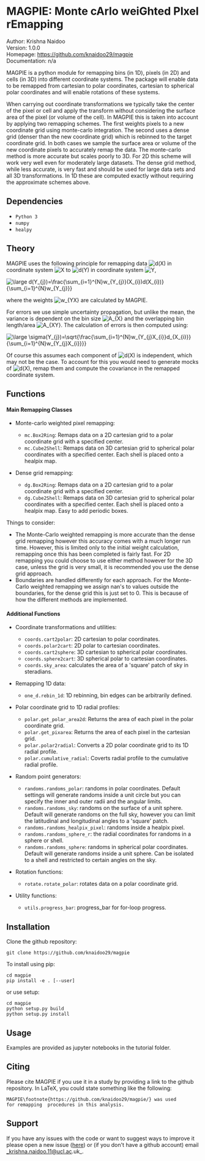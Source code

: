 # MAGPIE: Monte cArlo weiGhted PIxel rEmapping

Author:         Krishna Naidoo                          
Version:        1.0.0                               
Homepage:       https://github.com/knaidoo29/magpie    
Documentation:  n/a

MAGPIE is a python module for remapping bins (in 1D), pixels (in 2D) and cells (in 3D) into different
coordinate systems. The package will enable data to be remapped from cartesian to
polar coordinates, cartesian to spherical polar coordinates and will enable rotations
of these systems.

When carrying out coordinate transformations we typically take the center of the
pixel or cell and apply the transform without considering the surface area of the
pixel (or volume of the cell). In MAGPIE this is taken into account by applying two
remapping schemes. The first weights pixels to a new coordinate grid using monte-carlo
integration. The second uses a dense grid (denser than the new coordinate grid) which
is rebinned to the target coordinate grid. In both cases we sample the surface area
or volume of the new coordinate pixels to accurately remap the data. The monte-carlo
method is more accurate but scales poorly to 3D. For 2D this scheme will work very
well even for moderately large datasets. The dense grid method, while less accurate,
is very fast and should be used for large data sets and all 3D transformations. In 1D these are computed exactly without requiring the approximate schemes above.

## Dependencies

* `Python 3`
* `numpy`
* `healpy`


## Theory

MAGPIE uses the following principle for remapping data ![d(X)](https://latex.codecogs.com/svg.latex?\large&space;d_{X})
in coordinate system ![X](https://latex.codecogs.com/svg.latex?\large&space;X)
to ![d(Y)](https://latex.codecogs.com/svg.latex?\large&space;d_{Y})
in coordinate system ![Y](https://latex.codecogs.com/svg.latex?\large&space;Y),

![\large d(Y_{j})=\frac{\sum_{i=1}^{N}w_{Y_{j}}(X_{i})d(X_{i})}{\sum_{i=1}^{N}w_{Y_{j}}}](https://latex.codecogs.com/svg.latex?\large&space;d_{Y_{j}}=\frac{\sum_{i=1}^{N}w_{Y_{j}X_{i}}d_{X_{i}}}{\sum_{i=1}^{N}w_{Y_{j}X_{i}}})

where the weights ![w_{YX}](https://latex.codecogs.com/svg.latex?\large&space;w_{YX}) are calculated by MAGPIE.

For errors we use simple uncertainty propagation, but unlike the mean, the variance is dependent on the bin size ![A_{X}](https://latex.codecogs.com/svg.latex?\large&space;A_{X}) and the overlapping bin length/area  ![A_{XY}](https://latex.codecogs.com/svg.latex?\large&space;A_{XY}). The calculation of errors is then computed using:

![\large \sigma(Y_{j})=\sqrt{\frac{\sum_{i=1}^{N}w_{Y_{j}X_{i}}d_{X_{i}}}{\sum_{i=1}^{N}w_{Y_{j}X_{i}}}}](https://latex.codecogs.com/svg.latex?\large&space;\sigma_{Y_{j}}=\sqrt{\frac{\sum_{i=1}^{N}\left[\frac{A_{X_{i}}}{A_{Y_{j}X_{i}}}\right]w^{2}_{Y_{j}X_{i}}\sigma^{2}_{X_{i}}}{\left[\sum_{i=1}^{N}w_{Y_{j}X_{i}}\right]^{2}}})

Of course this assumes each component of  ![d(X)](https://latex.codecogs.com/svg.latex?\large&space;d_{X}) is independent, which may not be the case. To account for this you would need to generate mocks of  ![d(X)](https://latex.codecogs.com/svg.latex?\large&space;d_{X}), remap them and compute the covariance in the remapped coordinate system.

## Functions

#### Main Remapping Classes

* Monte-carlo weighted pixel remapping:
  - `mc.Box2Ring`: Remaps data on a 2D cartesian grid to a polar coordinate grid with
  a specified center.
  - `mc.Cube2Shell`: Remaps data on 3D cartesian grid to spherical polar coordinates
  with a specified center. Each shell is placed onto a healpix map.

* Dense grid remapping:
  - `dg.Box2Ring`: Remaps data on a 2D cartesian grid to a polar coordinate grid with
  a specified center.
  - `dg.Cube2Shell`: Remaps data on 3D cartesian grid to spherical polar coordinates
  with a specified center. Each shell is placed onto a healpix map. Easy to add periodic
  boxes.

Things to consider:

- The Monte-Carlo weighted remapping is more accurate than the dense grid remapping
  however this accuracy comes with a much longer run time. However, this is limited
  only to the initial weight calculation, remapping once this has been completed
  is fairly fast. For 2D remapping you could choose to use either method however
  for the 3D case, unless the grid is very small, it is recommended you use the
  dense grid approach.
- Boundaries are handled differently for each approach. For the Monte-Carlo weighted
  remapping we assign nan's to values outside the boundaries, for the dense grid this
  is just set to 0. This is because of how the different methods are implemented.

#### Additional Functions

* Coordinate transformations and utilities:
  - `coords.cart2polar`: 2D cartesian to polar coordinates.
  - `coords.polar2cart`: 2D polar to cartesian coordinates.
  - `coords.cart2sphere`: 3D cartesian to spherical polar coordinates.
  - `coords.sphere2cart`: 3D spherical polar to cartesian coordinates.
  - `coords.sky_area`: calculates the area of a 'square' patch of sky in steradians.

* Remapping 1D data:
  - `one_d.rebin_1d`: 1D rebinning, bin edges can be arbitrarily defined.

* Polar coordinate grid to 1D radial profiles:
  - `polar.get_polar_area2d`: Returns the area of each pixel in the polar coordinate grid.
  - `polar.get_pixarea`: Returns the area of each pixel in the cartesian grid.
  - `polar.polar2radial`: Converts a 2D polar coordinate grid to its 1D radial profile.
  - `polar.cumulative_radial`: Coverts radial profile to the cumulative radial profile.

* Random point generators:
  - `randoms.randoms_polar`: randoms in polar coordinates. Default settings will generate
    randoms inside a unit circle but you can specify the inner and outer radii and
    the angular limits.
  - `randoms.randoms_sky`: randoms on the surface of a unit sphere. Default will generate
    randoms on the full sky, however you can limit the latitudinal and longitudinal
    angles to a 'square' patch.
  - `randoms.randoms_healpix_pixel`: randoms inside a healpix pixel.
  - `randoms.randoms_sphere_r`: the radial coordinates for randoms in a sphere or shell.
  - `randoms.randoms_sphere`: randoms in spherical polar coordinates. Default will generate
    randoms inside a unit sphere. Can be isolated to a shell and restricted to
    certain angles on the sky.

* Rotation functions:
  - `rotate.rotate_polar`: rotates data on a polar coordinate grid.

* Utility functions:
  - `utils.progress_bar`: progress_bar for for-loop progress.

## Installation

Clone the github repository:

```
git clone https://github.com/knaidoo29/magpie
```

To install using pip:

```
cd magpie
pip install -e . [--user]
```

or use setup:

```
cd magpie
python setup.py build
python setup.py install
```

## Usage

Examples are provided as jupyter notebooks in the tutorial folder.

## Citing

Please cite MAGPIE if you use it in a study by providing a link to the github repository.
In LaTeX, you could state something like the following:

```
MAGPIE\footnote{https://github.com/knaidoo29/magpie/} was used
for remapping  procedures in this analysis.
```

## Support

If you have any issues with the code or want to suggest ways to improve it please open a new issue ([here](https://github.com/knaidoo29/magpie/issues)) or (if you don't have a github account)
email _krishna.naidoo.11@ucl.ac.uk_.
